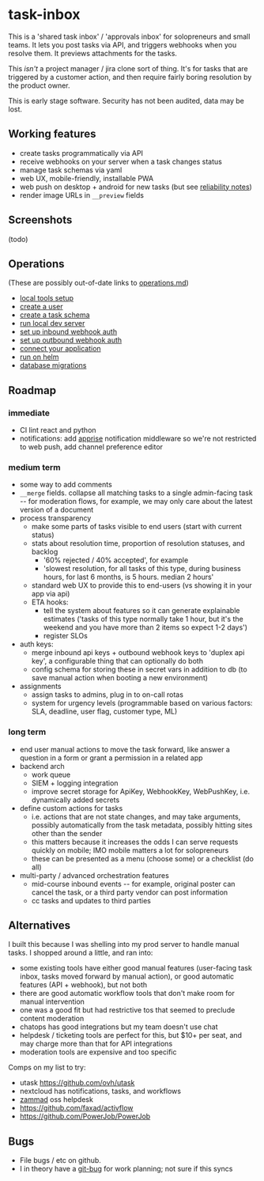 # task-inbox

This is a 'shared task inbox' / 'approvals inbox' for solopreneurs and small teams. It lets you post tasks via API, and triggers webhooks when you resolve them. It previews attachments for the tasks.

This *isn't* a project manager / jira clone sort of thing. It's for tasks that are triggered by a customer action, and then require fairly boring resolution by the product owner.

This is early stage software. Security has not been audited, data may be lost.

## Working features

- create tasks programmatically via API
- receive webhooks on your server when a task changes status
- manage task schemas via yaml
- web UX, mobile-friendly, installable PWA
- web push on desktop + android for new tasks (but see [reliability notes](./operations.md#web-push-deliverability))
- render image URLs in `__preview` fields

## Screenshots

(todo)

## Operations

(These are possibly out-of-date links to [operations.md](./operations.md))

- [local tools setup](./operations.md#local-tools-setup)
- [create a user](./operations.md#create-user)
- [create a task schema](./operations.md#task-schema)
- [run local dev server](./operations.md#dev-server)
- [set up inbound webhook auth](./operations.md#inbound-auth)
- [set up outbound webhook auth](./operations.md#outbound-auth)
- [connect your application](./operations.md#add-an-application-server)
- [run on helm](./operations.md#set-up-helm-on-kube)
- [database migrations](./operations.md#db-migrations)

## Roadmap

### immediate

- CI lint react and python
- notifications: add [apprise](https://github.com/caronc/apprise) notification middleware so we're not restricted to web push, add channel preference editor

### medium term

- some way to add comments
- `__merge` fields. collapse all matching tasks to a single admin-facing task -- for moderation flows, for example, we may only care about the latest version of a document
- process transparency
  - make some parts of tasks visible to end users (start with current status)
  - stats about resolution time, proportion of resolution statuses, and backlog
    - '60% rejected / 40% accepted', for example
    - 'slowest resolution, for all tasks of this type, during business hours, for last 6 months, is 5 hours. median 2 hours'
  - standard web UX to provide this to end-users (vs showing it in your app via api)
  - ETA hooks:
    - tell the system about features so it can generate explainable estimates ('tasks of this type normally take 1 hour, but it's the weekend and you have more than 2 items so expect 1-2 days')
    - register SLOs
- auth keys:
  - merge inbound api keys + outbound webhook keys to 'duplex api key', a configurable thing that can optionally do both
  - config schema for storing these in secret vars in addition to db (to save manual action when booting a new environment)
- assignments
  - assign tasks to admins, plug in to on-call rotas
  - system for urgency levels (programmable based on various factors: SLA, deadline, user flag, customer type, ML)

### long term

- end user manual actions to move the task forward, like answer a question in a form or grant a permission in a related app
- backend arch
  - work queue
  - SIEM + logging integration
  - improve secret storage for ApiKey, WebhookKey, WebPushKey, i.e. dynamically added secrets
- define custom actions for tasks
  - i.e. actions that are not state changes, and may take arguments, possibly automatically from the task metadata, possibly hitting sites other than the sender
  - this matters because it increases the odds I can serve requests quickly on mobile; IMO mobile matters a lot for solopreneurs
  - these can be presented as a menu (choose some) or a checklist (do all)
- multi-party / advanced orchestration features
  - mid-course inbound events -- for example, original poster can cancel the task, or a third party vendor can post information
  - cc tasks and updates to third parties

## Alternatives

I built this because I was shelling into my prod server to handle manual tasks. I shopped around a little, and ran into:

- some existing tools have either good manual features (user-facing task inbox, tasks moved forward by manual action), or good automatic features (API + webhook), but not both
- there are good automatic workflow tools that don't make room for manual intervention
- one was a good fit but had restrictive tos that seemed to preclude content moderation
- chatops has good integrations but my team doesn't use chat
- helpdesk / ticketing tools are perfect for this, but $10+ per seat, and may charge more than that for API integrations
- moderation tools are expensive and too specific

Comps on my list to try:

- utask https://github.com/ovh/utask
- nextcloud has notifications, tasks, and workflows
- [zammad](https://zammad.org/screenshots) oss helpdesk
- https://github.com/faxad/activflow
- https://github.com/PowerJob/PowerJob

## Bugs

- File bugs / etc on github.
- I in theory have a [git-bug](https://github.com/MichaelMure/git-bug) for work planning; not sure if this syncs
